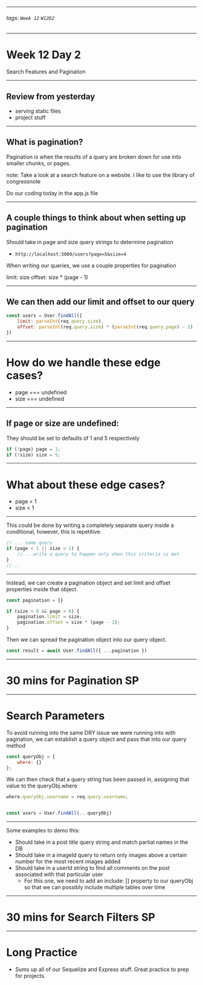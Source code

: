 <style>
    .present {
        text-align: left;
    }
</style>

---

###### tags: `Week 12` `W12D2`

---

# Week 12 Day 2

Search Features and Pagination

---

## Review from yesterday

- serving static files
- project stuff

---

## What is pagination?

Pagination is when the results of a query are broken down for use into smaller chunks, or pages. 


note: Take a look at a search feature on a website. I like to use the library of congressnote

Do our coding today in the app.js file

---

## A couple things to think about when setting up pagination

Should take in page and size query strings to determine pagination
- `http://localhost:5000/users?page=5&size=4`

When writing our queries, we use a couple properties for pagination

limit: size 
offset: size * (page - 1)

---

## We can then add our limit and offset to our query

```javascript
const users = User.findAll({ 
    limit: parseInt(req.query.size),
    offset: parseInt(req.query.size) * (parseInt(req.query.page) - 1)
})
```

---

# How do we handle these edge cases?

- page === undefined
- size === undefined

---

## If page or size are undefined:
They should be set to defaults of 1 and 5 respectively

```javascript
if (!page) page = 1;
if (!size) size = 5;
```

---

# What about these edge cases?

- page < 1
- size < 1

---

This could be done by writing a completely separate query inside a conditional, however, this is repetitive.

```javascript
// ... some query
if (page < 1 || size < 1) {
    //... write a query to happen only when this criteria is met
}
//...
```

---

Instead, we can create a pagination object and set limit and offset properties inside that object.

```javascript
const pagination = {}

if (size > 0 && page > 0) {
    pagination.limit = size;
    pagination.offset = size * (page - 1);
}
```

Then we can spread the pagination object into our query object.

```javascript
const result = await User.findAll({ ...pagination })
```

---

# 30 mins for Pagination SP

---

# Search Parameters

To avoid running into the same DRY issue we were running into with pagination, we can establish a query object and pass that into our query method
```javascript
const queryObj = {
    where: {}
};
```
We can then check that a query string has been passed in, assigning that value to the queryObj.where

```javascript
where.queryObj.username = req.query.username;


const users = User.findAll(...queryObj)
```

---

Some examples to demo this: 

- Should take in a post title query string and match partial names in the DB
- Should take in a imageId query to return only images above a certain number for the most recent images added
- Should take in a userId string to find all comments on the post associated with that particular user
    - For this one, we need to add an include: [] property to our queryObj so that we can possibly include multiple tables over time

---

# 30 mins for Search Filters SP

---

# Long Practice 
- Sums up all of our Sequelize and Express stuff. Great practice to prep for projects.